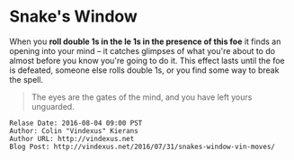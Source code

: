 # Snake's Window
When you **roll double 1s in the le 1s in the presence of this foe** it finds an opening into your mind – it catches glimpses of what you're about to do almost before you know you're going to do it. This effect lasts until the foe is defeated, someone else rolls double 1s, or you find some way to break the spell.

>The eyes are the gates of the mind, and you have left yours unguarded.

```
Relase Date: 2016-08-04 09:00 PST
Author: Colin "Vindexus" Kierans
Author URL: http://vindexus.net
Blog Post: http://vindexus.net/2016/07/31/snakes-window-vin-moves/
```
